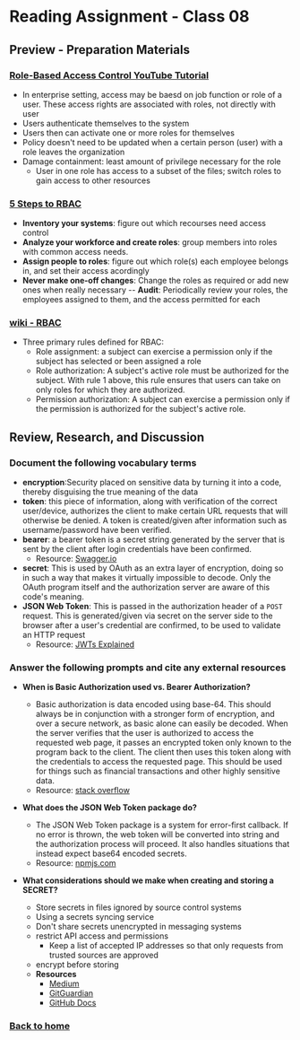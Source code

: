 # Reading Assignment - Class 08

## Preview - Preparation Materials

### [Role-Based Access Control YouTube Tutorial](https://www.youtube.com/watch?v=C4NP8Eon3cA)

- In enterprise setting, access may be baesd on job function or role of a user. These access rights are associated with roles, not directly with user
- Users authenticate themselves to the system
- Users then can activate one or more roles for themselves
- Policy doesn't need to be updated when a certain person (user) with a role leaves the organization
- Damage containment: least amount of privilege necessary for the role
  - User in one role has access to a subset of the files; switch roles to gain access to other resources

### [5 Steps to RBAC](https://www.csoonline.com/article/3060780/5-steps-to-simple-role-based-access-control.html)

- **Inventory your systems**: figure out which recourses need access control
- **Analyze your workforce and create roles**: group members into roles with common access needs.
- **Assign people to roles**: figure out which role(s) each employee belongs in, and set their access acordingly
- **Never make one-off changes**: Change the roles as required or add new ones when really necessary
-- **Audit**: Periodically review your roles, the employees assigned to them, and the access permitted for each

### [wiki - RBAC](https://en.wikipedia.org/wiki/Role-based_access_control)

- Three primary rules defined for RBAC:
  - Role assignment: a subject can exercise a permission only if the subject has selected or been assigned a role
  - Role authorization: A subject's active role must be authorized for the subject. With rule 1 above, this rule ensures that users can take on only roles for which they are authorized.
  - Permission authorization: A subject can exercise a permission only if the permission is authorized for the subject's active role.

## Review, Research, and Discussion

### Document the following vocabulary terms

- **encryption**:Security placed on sensitive data by turning it into a code, thereby disguising the true meaning of the data
- **token**: this piece of information, along with verification of the correct user/device, authorizes the client to make certain URL requests that will otherwise be denied. A token is created/given after information such as username/password have been verified.
- **bearer**: a bearer token is a secret string generated by the server that is sent by the client after login credentials have been confirmed.
  - Resource: [Swagger.io](https://swagger.io/docs/specification/authentication/bearer-authentication/)
- **secret**: This is used by OAuth as an extra layer of encryption, doing so in such a way that makes it virtually impossible to decode. Only the OAuth program itself and the authorization server are aware of this code's meaning.
- **JSON Web Token**: This is passed in the authorization header of a `POST` request. This is generated/given via secret on the server side to the browser after a user's credential are confirmed, to be used to validate an HTTP request
  - Resource: [JWTs Explained](https://www.youtube.com/watch?v=926mknSW9Lo)

### Answer the following prompts and cite any external resources

- **When is Basic Authorization used vs. Bearer Authorization?**
  - Basic authorization is data encoded using base-64. This should always be in conjunction with a stronger form of encryption, and over a secure network, as basic alone can easily be decoded. When the server verifies that the user is authorized to access the requested web page, it passes an encrypted token only known to the program back to the client. The client then uses this token along with the credentials to access the requested page. This should be used for things such as financial transactions and other highly sensitive data.
  - Resource: [stack overflow](https://stackoverflow.com/questions/34013299/web-api-authentication-basic-vs-bearer#:~:text=2%20Answers&text=The%20Basic%20and%20Digest%20authentication,is%20described%20by%20the%20RFC6750.)
- **What does the JSON Web Token package do?**
  - The JSON Web Token package is a system for error-first callback. If no error is thrown, the web token will be converted into string and the authorization process will proceed. It also handles situations that instead expect base64 encoded secrets.
  - Resource: [npmjs.com](https://www.npmjs.com/package/jsonwebtoken)

- **What considerations should we make when creating and storing a SECRET?**
  - Store secrets in files ignored by source control systems
  - Using a secrets syncing service
  - Don't share secrets unencrypted in messaging systems
  - restrict API access and permissions
    - Keep a list of accepted IP addresses so that only requests from trusted sources are approved
  - encrypt before storing
  - **Resources**
    - [Medium](https://medium.com/poka-techblog/the-best-way-to-store-secrets-in-your-app-is-not-to-store-secrets-in-your-app-308a6807d3ed)
    - [GitGuardian](https://blog.gitguardian.com/secrets-api-management/#avoid-git-add)
    - [GitHub Docs](https://docs.github.com/en/actions/reference/encrypted-secrets)

### [Back to home](https://dcalhoun286.github.io/reading-notes/)
